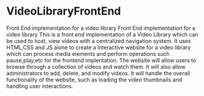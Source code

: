 # VideoLibraryFrontEnd
Front End implementation for a video library
Front End implementation for a video library This is a front end implementation of a Video Library which can be used to host, view videos with a centralized navigation system. It uses HTML,CSS and JS alone to create a interactive website for a video library which can process media elements and perform operations such pause,play,etc for the frontend implentation. The website will allow users to browse through a collection of videos and watch them. It will also allow administrators to add, delete, and modify videos. It will handle the overall functionality of the website, such as loading the video thumbnails and handling user interactions.
